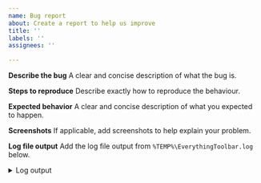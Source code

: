 ```yaml
---
name: Bug report
about: Create a report to help us improve
title: ''
labels: ''
assignees: ''

---
```


<!-- Please make sure to fully read the README and search open and closed issues for duplicates before opening a new issue. -->

**Describe the bug**
A clear and concise description of what the bug is.

**Steps to reproduce**
Describe exactly how to reproduce the behaviour.

**Expected behavior**
A clear and concise description of what you expected to happen.

**Screenshots**
If applicable, add screenshots to help explain your problem.

**Log file output**
Add the log file output from `%TEMP%\EverythingToolbar.log` below.

<details>
<summary>Log output</summary>

```
Replace this line with the log file output.
```

</details>
